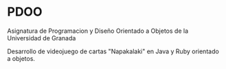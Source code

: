 # PDOO
Asignatura de Programacion y Diseño Orientado a Objetos de la Universidad de Granada

Desarrollo de videojuego de cartas "Napakalaki" en Java y Ruby orientado a objetos.
